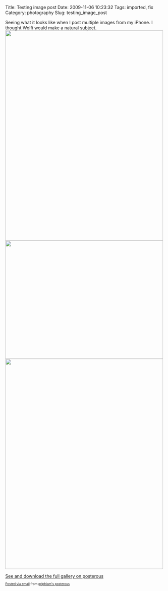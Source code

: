 Title: Testing image post
Date: 2009-11-06 10:23:32
Tags: imported, fix
Category: photography
Slug: testing_image_post

Seeing what it looks like when I post multiple images from my iPhone. I thought Wolfi would make a natural subject.
<a href='http://posterous.com/getfile/files.posterous.com/griphiam/1f9L3WE0IKTxtclBdgAGl17Mm6INgmRDWbsuWlJHCvgHTmHFJVLSm5s3NyT7/photo.jpg'><img src="http://posterous.com/getfile/files.posterous.com/griphiam/7vxLgjFxnvCVxIHDsoRRv8h1vcyX5rwRIwHnqe4XFOHstNHf5hnzIUYL0TiH/photo.jpg.scaled.500.jpg" width="500" height="667"/></a> <a href='http://posterous.com/getfile/files.posterous.com/griphiam/O3YYuQbwHCZqMhHJX6XKQ2meRHnRuD9vW5P8P7NEroVTZEuBctV45Ey0T1hs/photo_2.jpg'><img src="http://posterous.com/getfile/files.posterous.com/griphiam/e75P64rfWjrV0MYAK78v4R8at5DD5DH2fwK0KJj9vc49QPKvbtH5W1VzLDOp/photo_2.jpg.scaled.500.jpg" width="500" height="375"/></a> <a href='http://posterous.com/getfile/files.posterous.com/griphiam/HIXp4x4mZ2eK0oDwdle3CdPtrj89D9EAjZ8xKuYIOf1rD2aka0JfMcNR2zCM/photo_3.jpg'><img src="http://posterous.com/getfile/files.posterous.com/griphiam/sfpIjMxSJa6A2msCZ06hHOMZaIeKF0ipI8vMoBUjLrS7q6DNExIYFU8gRH3u/photo_3.jpg.scaled.500.jpg" width="500" height="667"/></a> <div><a href='http://griphiam.posterous.com/testing-image-post'>See and download the full gallery on posterous</a></div><p style="font-size: 10px;">  <a href="http://posterous.com">Posted via email</a>   from <a href="http://griphiam.posterous.com/testing-image-post">griphiam's posterous</a>    
